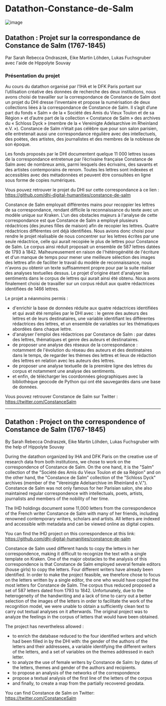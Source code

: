 # Datathon-Constance-de-Salm

![image](https://user-images.githubusercontent.com/72803949/143547659-3e44dd46-b8f1-4b54-b8d5-c25c20e6eab7.png)

## Datathon : Projet sur la correspondance de Constance de Salm (1767-1845)
Par Sarah Rebecca Ondraszek, Eike Martin Löhden, Lukas Fuchsgruber avec l'aide de Hippolyte Souvay

### Présentation du projet

Au cours du datathon organisé par l’IHA et le DFK Paris portant sur l’utilisation créative des données de recherche des deux institutions, nous avons choisi de travailler sur la correspondance de Constance de Salm dont un projet du DHI dresse l’inventaire et propose la numérisation de deux collections liées à la correspondance de Constance de Salm. Il s’agit d’une part du fonds « Salm » de la « Société des Amis du Vieux Toulon et de sa Région » et d’autre part de la collection « Constance de Salm » des archives du « Schloss Dyck » (membre de la « Vereinigte Adelsarchive im Rheinland e.V. »). Constance de Salm n’était pas célèbre que pour son salon parisien, elle entretenait aussi une correspondance régulière avec des intellectuels, des poètes, des artistes, des journalistes et des membres de la noblesse de son époque.

Les fonds proposés par le DHI documentent quelque 11 000 lettres issues de la correspondance entretenue par l’écrivaine française Constance de Salm avec de nombreux amis, parmi lesquels des écrivains, des savants et des artistes contemporains de renom. Toutes les lettres sont indexées et accessibles avec des métadonnées et peuvent être consultées en ligne sous forme de copies numériques.

Vous pouvez retrouver le projet du DHI sur cette correspondance à ce lien : https://github.com/dhi-digital-humanities/constance-de-salm

Constance de Salm employait différentes mains pour recoppier les lettres de sa correspondance, rendant difficile la reconnaissance du texte avec un modèle unique sur Kraken. L'un des obstacles majeurs à l'analyse de cette correspondance est que Constance de Salm a employé plusieurs rédactrices (des jeunes filles de maison) afin de recopier les lettres. Quatre rédactrices différentes ont déjà identifiées. Nous avions donc choisi pour rendre le projet réalisable de nous concentrer sur les lettres écrites par une seule rédactrice, celle qui aurait recopiée le plus de lettres pour Constance de Salm. Le corpus ainsi réduit proposait un ensemble de 587 lettres datées de 1793 à 1842. Malheureusement en raison de l'hétérogénéité de l'écriture et d'un manque de temps pour mener une meilleure sélection des images des lettres afin de faciliter le travail du modèle de reconnaissance, nous n'avons pu obtenir un texte suffisamment propre pour par la suite réaliser des analyses textuelles dessus. Le projet d'origine étant d'analyser les sentiments dans le corpus de lettres qui aurait ainsi été obtenu. Nous avons finalement choisi de travailler sur un corpus réduit aux quatre rédactrices identifiées de 1466 lettres.

Le projet a néanmoins permis :
  - d'enrichir la base de données réduite aux quatre rédactrices identifiées et qui avait été remplies par le DHI avec : le genre des auteurs des lettres et de leurs destinataires, une variable identifiant les différentes rédactrices des lettres, et un ensemble de variables sur les thématiques abordées dans chaque lettre.
  - d'analyser l'emploi des rédactrices par Constance de Salm : par dates des lettres, thématiques et genre des auteurs et destinataires.
  - de proposer une analyse des réseaux de la correspondance : notamment de l'évolution du réseau des auteurs et des destinataires dans le temps, de regarder les thèmes des lettres et lieux de rédaction des lettres en relation avec les auteurs des lettres.
  - de proposer une analyse textuelle de la première ligne des lettres du corpus et notamment une analyse des sentiments. 
  - et enfin, de télécharger les coordonnées géographiques avec la bibliothèque geocode de Python qui ont été sauvegardés dans une base de données.

Vous pouvez retrouver Constance de Salm sur Twitter : https://twitter.com/ConstanceSalm

--------------------------------------------------------------------------------------------------------------------------------------------------------------------
## Datathon : Project on the correspondence of Constance de Salm (1767-1845)
By Sarah Rebecca Ondraszek, Eike Martin Löhden, Lukas Fuchsgruber with the help of Hippolyte Souvay

During the datathon organized by IHA and DFK Paris on the creative use of research data from both institutions, we chose to work on the correspondence of Constance de Salm. On the one hand, it is the "Salm" collection of the "Société des Amis du Vieux Toulon et de sa Région" and on the other hand, the "Constance de Salm" collection of the "Schloss Dyck" archives (member of the "Vereinigte Adelsarchive im Rheinland e.V."). Constance de Salm was not only famous for her Parisian salon, she also maintained regular correspondence with intellectuals, poets, artists, journalists and members of the nobility of her time.

The IHD holdings document some 11,000 letters from the correspondence of the French writer Constance de Salm with many of her friends, including renowned contemporary writers, scholars and artists. All letters are indexed and accessible with metadata and can be viewed online as digital copies.

You can find the IHD project on this correspondence at this link: https://github.com/dhi-digital-humanities/constance-de-salm

Constance de Salm used different hands to copy the letters in her correspondence, making it difficult to recognize the text with a single template on Kraken. One of the major obstacles to the analysis of this correspondence is that Constance de Salm employed several female editors (house girls) to copy the letters. Four different writers have already been identified. In order to make the project feasible, we therefore chose to focus on the letters written by a single editor, the one who would have copied the most letters for Constance de Salm. The corpus thus reduced proposed a set of 587 letters dated from 1793 to 1842. Unfortunately, due to the heterogeneity of the handwriting and a lack of time to carry out a better selection of the images of the letters in order to facilitate the work of the recognition model, we were unable to obtain a sufficiently clean text to carry out textual analyses on it afterwards. The original project was to analyze the feelings in the corpus of letters that would have been obtained.


The project has nevertheless allowed :
  - to enrich the database reduced to the four identified writers and which had been filled in by the DHI with: the gender of the authors of the letters and their addressees, a variable identifying the different writers of the letters, and a set of variables on the themes addressed in each letter.
  - to analyze the use of female writers by Constance de Salm: by dates of the letters, themes and gender of the authors and recipients.
  - to propose an analysis of the networks of the correspondence
  - propose a textual analysis of the first line of the letters of the corpus
  - and finally, to create a map from the partially recovered geodata.

You can find Constance de Salm on Twitter: https://twitter.com/ConstanceSalm 
